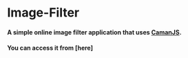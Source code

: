 # Image-Filter

#### A simple online image filter application that uses [CamanJS](http://camanjs.com).


#### You can access it from [here]
